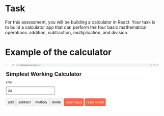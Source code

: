 # Task
For this assessment, you will be building a calculator in React. Your task is to build a calculator app that can perform the four basic mathematical operations: addition, subtraction, multiplication, and division.

# Example of the calculator
![alt text](image.png)